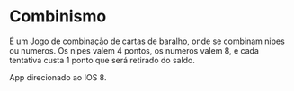 Combinismo
==========

É um Jogo de combinação de cartas de baralho, onde se combinam nipes ou numeros.
Os nipes valem 4 pontos, os numeros valem 8, e cada tentativa custa 1 ponto que será retirado do saldo.

App direcionado ao IOS 8.
